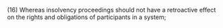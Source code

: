 (16) Whereas insolvency proceedings should not have a retroactive effect on the rights and obligations of participants in a system;